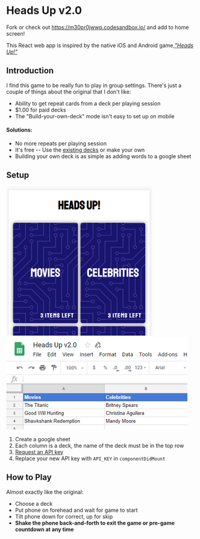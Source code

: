 # Heads Up v2.0

Fork or check out https://m30pr0jwwp.codesandbox.io/ and add to home screen!

This React web app is inspired by the native iOS and Android game,[_"Heads Up!"_][1]

## Introduction

I find this game to be really fun to play in group settings. There's just a couple of things about the original that I don't like:

* Ability to get repeat cards from a deck per playing session
* $1.00 for paid decks
* The "Build-your-own-deck" mode isn't easy to set up on mobile

#### Solutions:

* No more repeats per playing session
* It's free -- Use the [existing decks][3] or make your own
* Building your own deck is as simple as adding words to a google sheet

## Setup
![Screenshot of game](game_screenshot.PNG) ![Sheet example](sheet_example.PNG)
1. Create a google sheet
2. Each column is a deck, the name of the deck must be in the top row
3. [Request an API key][2]
4. Replace your new API key with `API_KEY` in `componentDidMount`

## How to Play

Almost exactly like the original:

* Choose a deck
* Put phone on forehead and wait for game to start
* Tilt phone down for correct, up for skip
* __Shake the phone back-and-forth to exit the game or pre-game countdown at any time__

[1]: https://www.warnerbros.com/videogame/heads
[2]: https://developers.google.com/sheets/api/guides/authorizing#APIKey
[3]: https://docs.google.com/spreadsheets/d/1XcUoOxrsdH0SbB_8VKe_pJtjq3MnJHCyqcexV3j2W28
